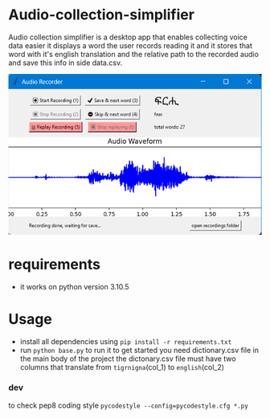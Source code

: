 # Audio-collection-simplifier
Audio collection simplifier is a desktop app that enables collecting voice data easier it displays a word the user records reading it and it stores that word with it's english translation and the relative path to the recorded audio and save this info in side data.csv.

![An image of the app](/screenshot2.png)

# requirements
- it works on python version 3.10.5
# Usage
- install all dependencies using `pip install -r requirements.txt`
- run `python base.py` to run it
to get started you need dictionary.csv file in the main body of the project the dictonary.csv file must have two columns that translate from `tigrnigna`(col_1) to `english`(col_2)

### dev
to check pep8 coding style `pycodestyle --config=pycodestyle.cfg *.py` 